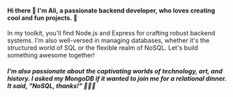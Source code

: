 #### Hi there 👋 I'm Ali, a passionate backend developer, who loves creating cool and fun projects. 🚀
In my toolkit, you'll find Node.js and Express for crafting robust backend systems. I'm also well-versed in managing databases, whether it's the structured world of SQL or the flexible realm of NoSQL. Let's build something awesome together!


##### I'm also passionate about the captivating worlds of technology, art, and history. I asked my MongoDB if it wanted to join me for a relational dinner. It said, "NoSQL, thanks!" 👀😒😁
<!--
**Ali-Vazife/Ali-Vazife** is a ✨ _special_ ✨ repository because its `README.md` (this file) appears on your GitHub profile.

Here are some ideas to get you started:

- 🔭 I’m currently working on ...
- 🌱 I’m currently learning ...
- 👯 I’m looking to collaborate on ...
- 🤔 I’m looking for help with ...
- 💬 Ask me about ...
- 📫 How to reach me: ...
- 😄 Pronouns: ...
- ⚡ Fun fact: ...
-->
